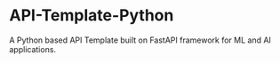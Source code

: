 # API-Template-Python
A Python based API Template built on FastAPI framework for ML and AI applications.
